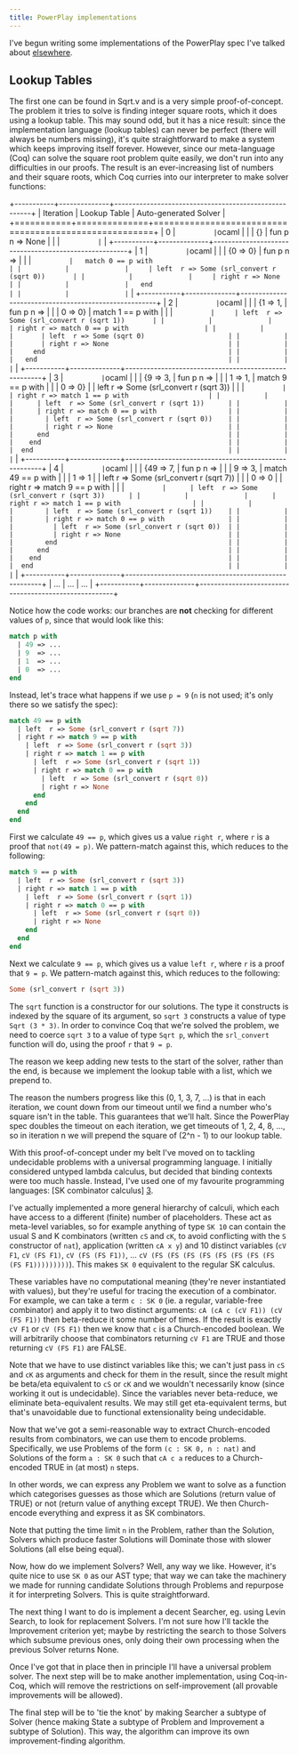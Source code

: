 ```yaml
---
title: PowerPlay implementations
---
```

I've begun writing some implementations of the PowerPlay spec I've talked about
[elsewhere](/essays/powerplay).

## Lookup Tables ##

The first one can be found in Sqrt.v and is a very simple proof-of-concept. The problem it tries to solve is finding integer square roots, which it does using a lookup table. This may sound odd, but it has a nice result: since the implementation language (lookup tables) can never be perfect (there will always be numbers missing), it's quite straightforward to make a system which keeps improving itself forever. However, since our meta-language (Coq) can solve the square root problem quite easily, we don't run into any difficulties in our proofs. The result is an ever-increasing list of numbers and their square roots, which Coq curries into our interpreter to make solver functions:

+-----------+--------------+------------------------------------------------------+
| Iteration | Lookup Table | Auto-generated Solver                                |
+===========+==============+======================================================+
|     0     | ```          | ```ocaml                                             |
|           | {}           | fun p n => None                                      |
|           | ```          | ```                                                  |
+-----------+--------------+------------------------------------------------------+
|     1     | ```          | ```ocaml                                             |
|           | {0 => 0}     | fun p n =>                                           |
|           | ```          |   match 0 == p with                                  |
|           |              |     | left  r => Some (srl_convert r (sqrt 0))       |
|           |              |     | right r => None                                |
|           |              |   end                                                |
|           |              | ```                                                  |
+-----------+--------------+------------------------------------------------------+
|     2     | ```          | ```ocaml                                             |
|           | {1 => 1,     | fun p n =>                                           |
|           |  0 => 0}     |   match 1 == p with                                  |
|           | ```          |     | left  r => Some (srl_convert r (sqrt 1))       |
|           |              |     | right r => match 0 == p with                   |
|           |              |       | left  r => Some (sqrt 0)                     |
|           |              |       | right r => None                              |
|           |              |     end                                              |
|           |              |   end                                                |
|           |              | ```                                                  |
+-----------+--------------+------------------------------------------------------+
|     3     | ```          | ```ocaml                                             |
|           | {9 => 3,     | fun p n =>                                           |
|           |  1 => 1,     |  match 9 == p with                                   |
|           |  0 => 0}     |    | left  r => Some (srl_convert r (sqrt 3))        |
|           | ```          |    | right r => match 1 == p with                    |
|           |              |      | left  r => Some (srl_convert r (sqrt 1))      |
|           |              |      | right r => match 0 == p with                  |
|           |              |        | left  r => Some (srl_convert r (sqrt 0))    |
|           |              |        | right r => None                             |
|           |              |      end                                             |
|           |              |    end                                               |
|           |              |  end                                                 |
|           |              | ```                                                  |
+-----------+--------------+------------------------------------------------------+
|     4     | ```          | ```ocaml                                             |
|           | {49 => 7,    | fun p n =>                                           |
|           |   9 => 3,    |  match 49 == p with                                  |
|           |   1 => 1     |    | left  r => Some (srl_convert r (sqrt 7))        |
|           |   0 => 0     |    | right r => match 9 == p with                    |
|           | ```          |      | left  r => Some (srl_convert r (sqrt 3))      |
|           |              |      | right r => match 1 == p with                  |
|           |              |        | left  r => Some (srl_convert r (sqrt 1))    |
|           |              |        | right r => match 0 == p with                |
|           |              |          | left  r => Some (srl_convert r (sqrt 0))  |
|           |              |          | right r => None                           |
|           |              |        end                                           |
|           |              |      end                                             |
|           |              |    end                                               |
|           |              |  end                                                 |
|           |              | ```                                                  |
+-----------+--------------+------------------------------------------------------+
| ...       | ...          | ...                                                  |
+-----------+--------------+------------------------------------------------------+

Notice how the code works: our branches are **not** checking for different values of `p`, since that would look like this:

```ocaml
match p with
  | 49 => ...
  | 9  => ...
  | 1  => ...
  | 0  => ...
end
```

Instead, let's trace what happens if we use `p = 9` (`n` is not used; it's only there so we satisfy the spec):

```ocaml
match 49 == p with
  | left  r => Some (srl_convert r (sqrt 7))
  | right r => match 9 == p with
    | left  r => Some (srl_convert r (sqrt 3))
    | right r => match 1 == p with
      | left  r => Some (srl_convert r (sqrt 1))
      | right r => match 0 == p with
        | left  r => Some (srl_convert r (sqrt 0))
        | right r => None
      end
    end
  end
end
```

First we calculate `49 == p`, which gives us a value `right r`, where `r` is a proof that `not(49 = p)`. We pattern-match against this, which reduces to the following:

```ocaml
match 9 == p with
  | left  r => Some (srl_convert r (sqrt 3))
  | right r => match 1 == p with
    | left  r => Some (srl_convert r (sqrt 1))
    | right r => match 0 == p with
      | left  r => Some (srl_convert r (sqrt 0))
      | right r => None
    end
  end
end
```

Next we calculate `9 == p`, which gives us a value `left r`, where `r` is a proof that `9 = p`. We pattern-match against this, which reduces to the following:

```ocaml
Some (srl_convert r (sqrt 3))
```

The `sqrt` function is a constructor for our solutions. The type it constructs is indexed by the square of its argument, so `sqrt 3` constructs a value of type `Sqrt (3 * 3)`. In order to convince Coq that we're solved the problem, we need to coerce `sqrt 3` to a value of type `Sqrt p`, which the `srl_convert` function will do, using the proof `r` that `9 = p`.

The reason we keep adding new tests to the start of the solver, rather than the end, is because we implement the lookup table with a list, which we prepend to.

The reason the numbers progress like this (0, 1, 3, 7, ...) is that in each iteration, we count down from our timeout until we find a number who's square isn't in the table. This guarantees that we'll halt. Since the PowerPlay spec doubles the timeout on each iteration, we get timeouts of 1, 2, 4, 8, ..., so in iteration n we will prepend the square of (2^n - 1) to our lookup table.

With this proof-of-concept under my belt I've moved on to tackling undecidable problems with a universal programming language. I initially considered untyped lambda calculus, but decided that binding contexts were too much hassle. Instead, I've used one of my favourite programming languages: [SK combinator calculus] [3].

[3]: http://en.wikipedia.org/wiki/SKI_combinator_calculus

I've actually implemented a more general hierarchy of calculi, which each have access to a different (finite) number of placeholders. These act as meta-level variables, so for example anything of type `SK 10` can contain the usual S and K combinators (written `cS` and `cK`, to avoid conflicting with the `S` constructor of `nat`), application (written `cA x y`) and 10 distinct variables (`cV F1`, `cV (FS F1)`, `cV (FS (FS F1))`, ... `cV (FS (FS (FS (FS (FS (FS (FS (FS (FS F1)))))))))`). This makes `SK 0` equivalent to the regular SK calculus.

These variables have no computational meaning (they're never instantiated with values), but they're useful for tracing the execution of a combinator. For example, we can take a term `c : SK 0` (ie. a regular, variable-free combinator) and apply it to two distinct arguments: `cA (cA c (cV F1)) (cV (FS F1))` then beta-reduce it some number of times. If the result is exactly `cV F1` or `cV (FS F1)` then we know that `c` is a Church-encoded boolean. We will arbitrarily choose that combinators returning `cV F1` are TRUE and those returning `cV (FS F1)` are FALSE.

Note that we have to use distinct variables like this; we can't just pass in `cS` and `cK` as arguments and check for them in the result, since the result might be beta/eta equivalent to `cS` or `cK` and we wouldn't necessarily know (since working it out is undecidable). Since the variables never beta-reduce, we eliminate beta-equivalent results. We may still get eta-equivalent terms, but that's unavoidable due to functional extensionality being undecidable.

Now that we've got a semi-reasonable way to extract Church-encoded results from combinators, we can use them to encode problems. Specifically, we use Problems of the form `(c : SK 0, n : nat)` and Solutions of the form `a : SK 0` such that `cA c a` reduces to a Church-encoded TRUE in (at most) `n` steps.

In other words, we can express any Problem we want to solve as a function which categorises guesses as those which are Solutions (return value of TRUE) or not (return value of anything except TRUE). We then Church-encode everything and express it as SK combinators.

Note that putting the time limit `n` in the Problem, rather than the Solution, Solvers which produce faster Solutions will Dominate those with slower Solutions (all else being equal).

Now, how do we implement Solvers? Well, any way we like. However, it's quite nice to use `SK 0` as our AST type; that way we can take the machinery we made for running candidate Solutions through Problems and repurpose it for interpreting Solvers. This is quite straightforward.

The next thing I want to do is implement a decent Searcher, eg. using Levin Search, to look for replacement Solvers. I'm not sure how I'll tackle the Improvement criterion yet; maybe by restricting the search to those Solvers which subsume previous ones, only doing their own processing when the previous Solver returns None.

Once I've got that in place then in principle I'll have a universal problem solver. The next step will be to make another implementation, using Coq-in-Coq, which will remove the restrictions on self-improvement (all provable improvements will be allowed).

The final step will be to 'tie the knot' by making Searcher a subtype of Solver (hence making State a subtype of Problem and Improvement a subtype of Solution). This way, the algorithm can improve its own improvement-finding algorithm.
